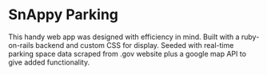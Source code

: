 # SnAppy Parking

This handy web app was designed with efficiency in mind.
Built with a ruby-on-rails backend and custom CSS for display.
Seeded with real-time parking space data scraped from .gov website plus a google map API to give added functionality.
